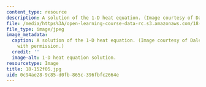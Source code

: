 ```yaml
---
content_type: resource
description: A solution of the 1-D heat equation. (Image courtesy of Dale Winter.)
file: /media/https%3A/open-learning-course-data-rc.s3.amazonaws.com/18-152-introduction-to-partial-differential-equations-fall-2005/0c94ae289c85d0fb865c396fbfc2664e_18-152f05.jpg
file_type: image/jpeg
image_metadata:
  caption: A solution of the 1-D heat equation. (Image courtesy of Dale Winter. Used
    with permission.)
  credit: ''
  image-alt: 1-D heat equation solution.
resourcetype: Image
title: 18-152f05.jpg
uid: 0c94ae28-9c85-d0fb-865c-396fbfc2664e
---
```


